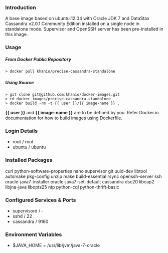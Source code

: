 ### Introduction

A base image based on ubuntu:12.04 with Oracle JDK 7 and DataStax Cassandra v2.0.1 Community Edition installed on a single node in standalone mode. Supervisor and OpenSSH server has been pre-installed in this image.

### Usage

##### From Docker Public Repository

	> docker pull khanio/precise-cassandra-standalone

##### Using Source

	> git clone git@github.com:khanio/docker-images.git
	> cd docker-images/precise-cassandra-standalone
	> docker build -rm -t {{ user }}/{{ image-name }} .

**{{ user }}** and **{{ image-name }}** are to be defined by you. Refer Docker.io documentation for how to build images using Dockerfile.

### Login Details

- root / root
- ubuntu / ubuntu

### Installed Packages

curl python-software-properties nano supervisor git uuid-dev libtool automake pkg-config unzip make build-essential rsync openssh-server ssh oracle-java7-installer oracle-java7-set-default cassandra dsc20 libcap2 libjna-java libopts25 ntp python-cql python-thrift-basic

### Configured Services & Ports

- supervisord / -
- sshd / 22
- cassandra / 9160

### Environment Variables

- $JAVA_HOME = /usr/lib/jvm/java-7-oracle